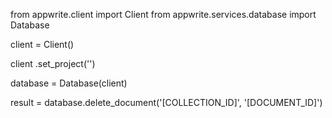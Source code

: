 from appwrite.client import Client
from appwrite.services.database import Database

client = Client()

client
    .set_project('')

database = Database(client)

result = database.delete_document('[COLLECTION_ID]', '[DOCUMENT_ID]')
